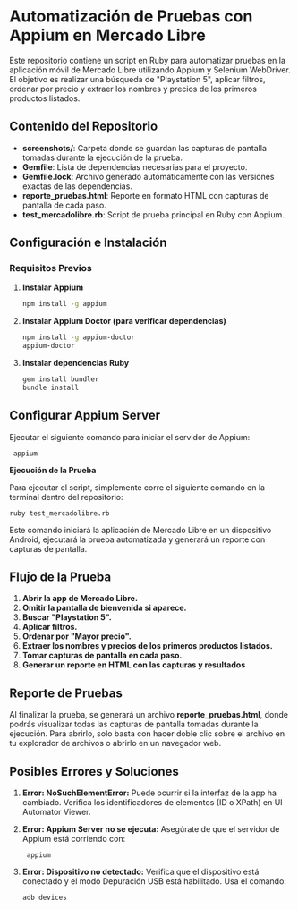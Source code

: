 # Automatización de Pruebas con Appium en Mercado Libre

Este repositorio contiene un script en Ruby para automatizar pruebas en la aplicación móvil de Mercado Libre utilizando Appium y Selenium WebDriver. El objetivo es realizar una búsqueda de "Playstation 5", aplicar filtros, ordenar por precio y extraer los nombres y precios de los primeros productos listados.

## Contenido del Repositorio

- **screenshots/**: Carpeta donde se guardan las capturas de pantalla tomadas durante la ejecución de la prueba.
- **Gemfile**: Lista de dependencias necesarias para el proyecto.
- **Gemfile.lock**: Archivo generado automáticamente con las versiones exactas de las dependencias.
- **reporte_pruebas.html**: Reporte en formato HTML con capturas de pantalla de cada paso.
- **test_mercadolibre.rb**: Script de prueba principal en Ruby con Appium.

## Configuración e Instalación

### Requisitos Previos

1. **Instalar Appium**
   ```bash
   npm install -g appium
   
2. **Instalar Appium Doctor (para verificar dependencias)**
    ```bash
    npm install -g appium-doctor
    appium-doctor
    
3. **Instalar dependencias Ruby**
    ```bash
    gem install bundler
    bundle install

## Configurar Appium Server
Ejecutar el siguiente comando para iniciar el servidor de Appium:

     appium

**Ejecución de la Prueba**

Para ejecutar el script, simplemente corre el siguiente comando en la terminal dentro del repositorio:

    ruby test_mercadolibre.rb

Este comando iniciará la aplicación de Mercado Libre en un dispositivo Android, ejecutará la prueba automatizada y generará un reporte con capturas de pantalla.

## Flujo de la Prueba
1. **Abrir la app de Mercado Libre.**
2. **Omitir la pantalla de bienvenida si aparece.**
3. **Buscar "Playstation 5".**
4. **Aplicar filtros.**
5. **Ordenar por "Mayor precio".**
6. **Extraer los nombres y precios de los primeros productos listados.**
7. **Tomar capturas de pantalla en cada paso.**
8. **Generar un reporte en HTML con las capturas y resultados**

## Reporte de Pruebas
Al finalizar la prueba, se generará un archivo **reporte_pruebas.html**, donde podrás visualizar todas las capturas de pantalla tomadas durante la ejecución. Para abrirlo, solo basta con hacer doble clic sobre el archivo en tu explorador de archivos o abrirlo en un navegador web.

## Posibles Errores y Soluciones

1. **Error: NoSuchElementError:**
        Puede ocurrir si la interfaz de la app ha cambiado. Verifica los identificadores de elementos (ID o XPath) en UI Automator Viewer.

2. **Error: Appium Server no se ejecuta:**
    Asegúrate de que el servidor de Appium está corriendo con:

        appium

3. **Error: Dispositivo no detectado:**
    Verifica que el dispositivo está conectado y el modo Depuración USB está habilitado.
    Usa el comando:

       adb devices
